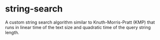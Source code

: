 # string-search

A custom string search algorithm similar to Knuth-Morris-Pratt (KMP) that runs in linear time of the text size and quadratic time of the query string length.
